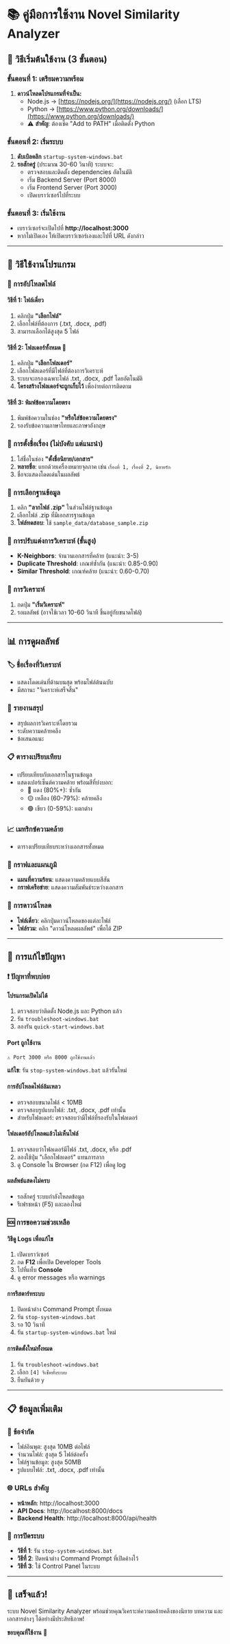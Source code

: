 # 📚 คู่มือการใช้งาน Novel Similarity Analyzer

## 🎯 วิธีเริ่มต้นใช้งาน (3 ขั้นตอน)

### ขั้นตอนที่ 1: เตรียมความพร้อม
1. **ดาวน์โหลดโปรแกรมที่จำเป็น:**
   - Node.js → [https://nodejs.org/](https://nodejs.org/) (เลือก LTS)
   - Python → [https://www.python.org/downloads/](https://www.python.org/downloads/)
   - ⚠️ **สำคัญ**: ต้องเช็ค "Add to PATH" เมื่อติดตั้ง Python

### ขั้นตอนที่ 2: เริ่มระบบ
1. **ดับเบิลคลิก** `startup-system-windows.bat`
2. **รอสักครู่** (ประมาณ 30-60 วินาที) ระบบจะ:
   - ตรวจสอบและติดตั้ง dependencies อัตโนมัติ
   - เริ่ม Backend Server (Port 8000)
   - เริ่ม Frontend Server (Port 3000)
   - เปิดเบราว์เซอร์ไปที่ระบบ

### ขั้นตอนที่ 3: เริ่มใช้งาน
- เบราว์เซอร์จะเปิดไปที่ **http://localhost:3000**
- หากไม่เปิดเอง ให้เปิดเบราว์เซอร์เองและไปที่ URL ดังกล่าว

---

## 📖 วิธีใช้งานโปรแกรม

### 🔹 การอัปโหลดไฟล์

#### **วิธีที่ 1: ไฟล์เดี่ยว**
1. คลิกปุ่ม **"เลือกไฟล์"**
2. เลือกไฟล์ที่ต้องการ (.txt, .docx, .pdf)
3. สามารถเลือกได้สูงสุด 5 ไฟล์

#### **วิธีที่ 2: โฟลเดอร์ทั้งหมด** 📁
1. คลิกปุ่ม **"เลือกโฟลเดอร์"**
2. เลือกโฟลเดอร์ที่มีไฟล์ที่ต้องการวิเคราะห์
3. ระบบจะกรองเฉพาะไฟล์ .txt, .docx, .pdf โดยอัตโนมัติ
4. **โครงสร้างโฟลเดอร์จะถูกเก็บไว้** เพื่อง่ายต่อการติดตาม

#### **วิธีที่ 3: พิมพ์ข้อความโดยตรง**
1. พิมพ์ข้อความในช่อง **"หรือใส่ข้อความโดยตรง"**
2. รองรับข้อความภาษาไทยและภาษาอังกฤษ

### 🔹 การตั้งชื่อเรื่อง (ไม่บังคับ แต่แนะนำ)
1. ใส่ชื่อในช่อง **"ตั้งชื่อนิยาย/เอกสาร"**
2. **หลายชื่อ**: แยกด้วยเครื่องหมายจุลภาค เช่น `เรื่องที่ 1, เรื่องที่ 2, นิยายรัก`
3. ชื่อจะแสดงโดดเด่นในผลลัพธ์

### 🔹 การเลือกฐานข้อมูล
1. คลิก **"ลากไฟล์ .zip"** ในส่วนไฟล์ฐานข้อมูล
2. เลือกไฟล์ .zip ที่มีเอกสารฐานข้อมูล
3. **ไฟล์ทดสอบ**: ใช้ `sample_data/database_sample.zip`

### 🔹 การปรับแต่งการวิเคราะห์ (ขั้นสูง)
- **K-Neighbors**: จำนวนเอกสารที่คล้าย (แนะนำ: 3-5)
- **Duplicate Threshold**: เกณฑ์ซ้ำกัน (แนะนำ: 0.85-0.90)
- **Similar Threshold**: เกณฑ์คล้าย (แนะนำ: 0.60-0.70)

### 🔹 การวิเคราะห์
1. กดปุ่ม **"เริ่มวิเคราะห์"**
2. รอผลลัพธ์ (อาจใช้เวลา 10-60 วินาที ขึ้นอยู่กับขนาดไฟล์)

---

## 📊 การดูผลลัพธ์

### 🏷️ **ชื่อเรื่องที่วิเคราะห์**
- แสดงโดดเด่นที่ด้านบนสุด พร้อมไฟล์ต้นฉบับ
- มีสถานะ "วิเคราะห์เสร็จสิ้น"

### 📝 **รายงานสรุป**
- สรุปผลการวิเคราะห์โดยรวม
- ระดับความคล้ายคลึง
- ข้อเสนอแนะ

### 📋 **ตารางเปรียบเทียบ**
- เปรียบเทียบกับเอกสารในฐานข้อมูล
- แสดงเปอร์เซ็นต์ความคล้าย พร้อมสีที่บ่งบอก:
  - 🔴 แดง (80%+): ซ้ำกัน
  - 🟡 เหลือง (60-79%): คล้ายคลึง
  - 🟢 เขียว (0-59%): แตกต่าง

### 📈 **เมทริกซ์ความคล้าย**
- ตารางเปรียบเทียบระหว่างเอกสารทั้งหมด

### 🎨 **กราฟและแผนภูมิ**
- **แผนที่ความร้อน**: แสดงความคล้ายแบบสีสัน
- **กราฟเครือข่าย**: แสดงความสัมพันธ์ระหว่างเอกสาร

### 💾 **การดาวน์โหลด**
- **ไฟล์เดี่ยว**: คลิกปุ่มดาวน์โหลดของแต่ละไฟล์
- **ไฟล์รวม**: คลิก "ดาวน์โหลดผลลัพธ์" เพื่อได้ ZIP

---

## 🔧 การแก้ไขปัญหา

### ❗ ปัญหาที่พบบ่อย

#### **โปรแกรมเปิดไม่ได้**
1. ตรวจสอบว่าติดตั้ง Node.js และ Python แล้ว
2. รัน `troubleshoot-windows.bat`
3. ลองรัน `quick-start-windows.bat`

#### **Port ถูกใช้งาน**
```
⚠️ Port 3000 หรือ 8000 ถูกใช้งานแล้ว
```
**แก้ไข**: รัน `stop-system-windows.bat` แล้วรันใหม่

#### **การอัปโหลดไฟล์ล้มเหลว**
- ตรวจสอบขนาดไฟล์ < 10MB
- ตรวจสอบรูปแบบไฟล์: .txt, .docx, .pdf เท่านั้น
- สำหรับโฟลเดอร์: ตรวจสอบว่ามีไฟล์ที่รองรับในโฟลเดอร์

#### **โฟลเดอร์อัปโหลดแล้วไม่เห็นไฟล์**
1. ตรวจสอบว่าโฟลเดอร์มีไฟล์ .txt, .docx, หรือ .pdf
2. ลองใช้ปุ่ม "เลือกโฟลเดอร์" แทนการลาก
3. ดู Console ใน Browser (กด F12) เพื่อดู log

#### **ผลลัพธ์แสดงไม่ครบ**
- รอสักครู่ ระบบกำลังโหลดข้อมูล
- รีเฟรชหน้า (F5) และลองใหม่

### 🆘 การขอความช่วยเหลือ

#### **วิธีดู Logs เพื่อแก้ไข**
1. เปิดเบราว์เซอร์
2. กด **F12** เพื่อเปิด Developer Tools
3. ไปที่แท็บ **Console** 
4. ดู error messages หรือ warnings

#### **การรีสตาร์ทระบบ**
1. ปิดหน้าต่าง Command Prompt ทั้งหมด
2. รัน `stop-system-windows.bat`
3. รอ 10 วินาที
4. รัน `startup-system-windows.bat` ใหม่

#### **การติดตั้งใหม่ทั้งหมด**
1. รัน `troubleshoot-windows.bat`
2. เลือก `[4] รีเซ็ททั้งระบบ`
3. ยืนยันด้วย `y`

---

## 📋 ข้อมูลเพิ่มเติม

### 📏 **ข้อจำกัด**
- ไฟล์อินพุต: สูงสุด 10MB ต่อไฟล์
- จำนวนไฟล์: สูงสุด 5 ไฟล์ต่อครั้ง
- ไฟล์ฐานข้อมูล: สูงสุด 50MB
- รูปแบบไฟล์: .txt, .docx, .pdf เท่านั้น

### 🌐 **URLs สำคัญ**
- **หน้าหลัก**: http://localhost:3000
- **API Docs**: http://localhost:8000/docs
- **Backend Health**: http://localhost:8000/api/health

### 🔄 **การปิดระบบ**
- **วิธีที่ 1**: รัน `stop-system-windows.bat`
- **วิธีที่ 2**: ปิดหน้าต่าง Command Prompt ที่เปิดค้างไว้
- **วิธีที่ 3**: ใช้ Control Panel ในระบบ

---

## 🎉 เสร็จแล้ว!

ระบบ Novel Similarity Analyzer พร้อมช่วยคุณวิเคราะห์ความคล้ายคลึงของนิยาย บทความ และเอกสารต่างๆ ได้อย่างมีประสิทธิภาพ!

**ขอบคุณที่ใช้งาน** 🙏